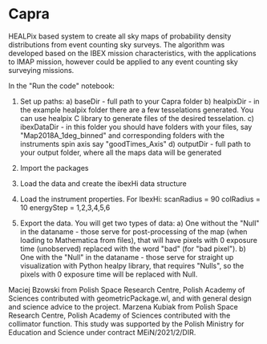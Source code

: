 # Capra
HEALPix based system to create all sky maps of probability density distributions from event counting sky surveys. The algorithm was developed based on the IBEX mission characteristics, with the applications to IMAP mission, however could be applied to any event counting sky surveying missions. 

In the "Run the code" notebook:
1. Set up paths:
    a) baseDir - full path to your Capra folder
    b) healpixDir - in the example healpix folder there are a few tesselations generated. You can use healpix C library to generate files of the desired tesselation.
    c) ibexDataDir - in this folder you should have folders with your files, say "Map2018A_1deg_binned" and corresponding folders with the instruments spin axis say "goodTimes_Axis"
    d) outputDir - full path to your output folder, where all the maps data will be generated

2. Import the packages

3. Load the data and create the ibexHi data structure

4. Load the instrument properties. For IbexHi: 
scanRadius = 90 
colRadius = 10
energyStep = 1,2,3,4,5,6

5. Export the data. You will get two types of data:
a) One without the "Null" in the dataname - those serve for post-processing of the map (when loading to Mathematica from files), that will have pixels with 0 exposure time (unobserved) replaced with the word "bad" (for "bad pixel").
b) One with the "Null" in the dataname - those serve for straight up visualization with Python healpy library, that requires "Nulls", so the pixels with 0 exposure time will be replaced with Null.

Maciej Bzowski from Polish Space Research Centre, Polish Academy of Sciences contributed with geometricPackage.wl, and with general design and science advice to the project.
Marzena Kubiak from Polish Space Research Centre, Polish Academy of Sciences contributed with the collimator function. 
This study was supported by the Polish Ministry for Education and Science under contract MEiN/2021/2/DIR. 
